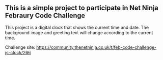 ## This is a simple project to participate in Net Ninja Febraury Code Challenge

This project is a digital clock that shows the current time and date. The background image and greeting text will change according to the current time.

Challenge site: https://community.thenetninja.co.uk/t/feb-code-challenge-js-clock/266
